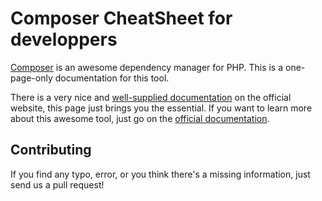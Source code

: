 Composer CheatSheet for developpers
====================================

[Composer](https://getcomposer.org/ "Composer") is an awesome dependency manager for PHP. 
This is a one-page-only documentation for this tool. 

There is a very nice and [well-supplied documentation](https://getcomposer.org/doc/) on the official website, this page just brings you the essential. 
If you want to learn more about this awesome tool, just go on the [official documentation](http://getcomposer.org/doc/ "official documentation").


Contributing
------------
If you find any typo, error, or you think there's a missing information, just send us a pull request!
